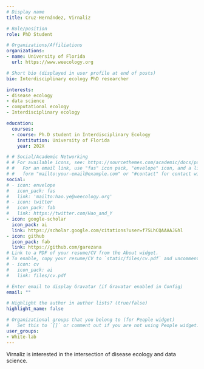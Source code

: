 ```yaml
---
# Display name
title: Cruz-Hernández, Virnaliz

# Role/position
role: PhD Student

# Organizations/Affiliations
organizations:
- name: University of Florida
  url: https://www.weecology.org

# Short bio (displayed in user profile at end of posts)
bio: Interdisciplinary ecology PhD researcher

interests:
- disease ecology
- data science
- computational ecology
- Interdisciplinary ecology

education:
  courses:
  - course: Ph.D student in Interdisciplinary Ecology
    institution: University of Florida
    year: 202X

# # Social/Academic Networking
# # For available icons, see: https://sourcethemes.com/academic/docs/page-builder/#icons
# #   For an email link, use "fas" icon pack, "envelope" icon, and a link in the
# #   form "mailto:your-email@example.com" or "#contact" for contact widget.
social:
# - icon: envelope
#   icon_pack: fas
#   link: 'mailto:hao.ye@weecology.org'
# - icon: twitter
#   icon_pack: fab
#   link: https://twitter.com/Hao_and_Y
- icon: google-scholar
  icon_pack: ai
  link: https://scholar.google.com/citations?user=f7SLhCQAAAAJ&hl
- icon: github
  icon_pack: fab
  link: https://github.com/garezana
# Link to a PDF of your resume/CV from the About widget.
# To enable, copy your resume/CV to `static/files/cv.pdf` and uncomment the lines below.
# - icon: cv
#   icon_pack: ai
#   link: files/cv.pdf

# Enter email to display Gravatar (if Gravatar enabled in Config)
email: ""

# Highlight the author in author lists? (true/false)
highlight_name: false

# Organizational groups that you belong to (for People widget)
#   Set this to `[]` or comment out if you are not using People widget.
user_groups:
- White-lab
---
```


Virnaliz is interested in the intersection of disease ecology and data science.
